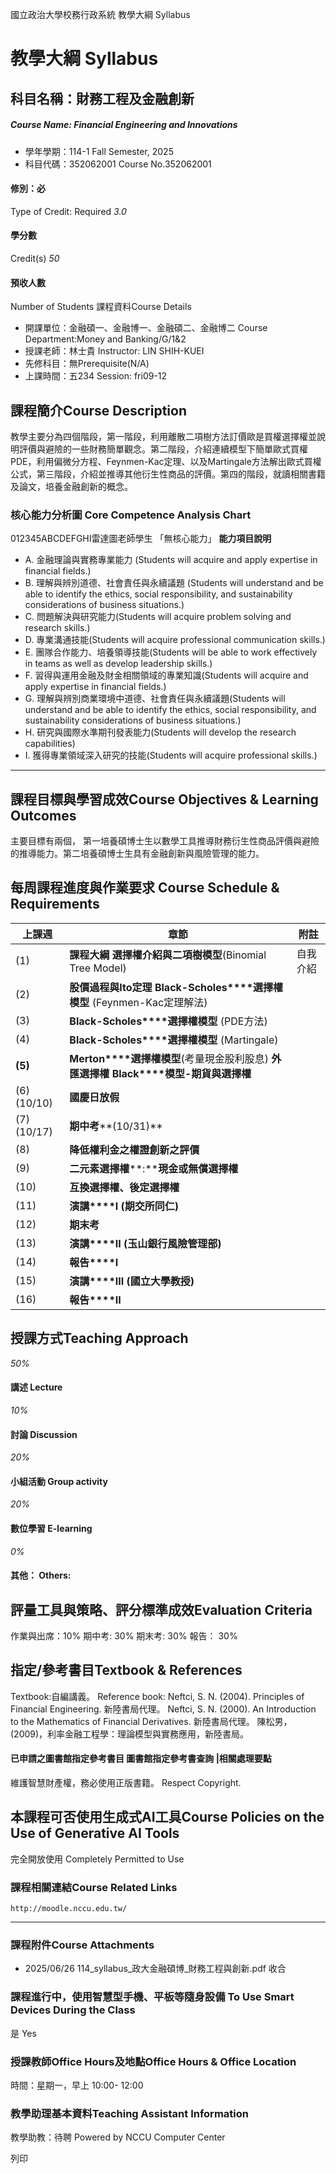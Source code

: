 國立政治大學校務行政系統 教學大綱 Syllabus
# 教學大綱 Syllabus
##  科目名稱：財務工程及金融創新
#####  Course Name: Financial Engineering and Innovations
  * 學年學期：114-1 Fall Semester, 2025 
  * 科目代碼：352062001 Course No.352062001


#### 修別：必
Type of Credit: Required 
_3.0_
#### 學分數
Credit(s)
_50_
#### 預收人數
Number of Students
課程資料Course Details
  * 開課單位：金融碩一、金融博一、金融碩二、金融博二 Course Department:Money and Banking/G/1&2 
  * 授課老師：林士貴 Instructor: LIN SHIH-KUEI 
  * 先修科目：無Prerequisite(N/A)
  * 上課時間：五234 Session: fri09-12


##  課程簡介Course Description
教學主要分為四個階段，第一階段，利用離散二項樹方法訂價歐是買權選擇權並說明評價與避險的一些財務簡單觀念。第二階段，介紹連續模型下簡單歐式買權PDE，利用偏微分方程、Feynmen-Kac定理、以及Martingale方法解出歐式買權公式，第三階段，介紹並推導其他衍生性商品的評價。第四的階段，就讀相關書籍及論文，培養金融創新的概念。
###  核心能力分析圖 Core Competence Analysis Chart
012345ABCDEFGHI雷達圖老師學生
「無核心能力」 
**能力項目說明**
  * A. 金融理論與實務專業能力 (Students will acquire and apply expertise in financial fields.)
  * B. 理解與辨別道德、社會責任與永續議題 (Students will understand and be able to identify the ethics, social responsibility, and sustainability considerations of business situations.)
  * C. 問題解決與研究能力(Students will acquire problem solving and research skills.)
  * D. 專業溝通技能(Students will acquire professional communication skills.)
  * E. 團隊合作能力、培養領導技能(Students will be able to work effectively in teams as well as develop leadership skills.)
  * F. 習得與運用金融及財金相關領域的專業知識(Students will acquire and apply expertise in financial fields.)
  * G. 理解與辨別商業環境中道德、社會責任與永續議題(Students will understand and be able to identify the ethics, social responsibility, and sustainability considerations of business situations.)
  * H. 研究與國際水準期刊發表能力(Students will develop the research capabilities)
  * I. 獲得專業領域深入研究的技能(Students will acquire professional skills.)


* * *
##  課程目標與學習成效Course Objectives & Learning Outcomes 
主要目標有兩個，
第一培養碩博士生以數學工具推導財務衍生性商品評價與避險的推導能力。第二培養碩博士生具有金融創新與風險管理的能力。
##  每周課程進度與作業要求 Course Schedule & Requirements
**上課週** |  **章節** |  **附註**  
---|---|---  
(1) |  **課程大綱** **選擇權介紹與二項樹模型**(Binomial Tree Model) |  自我介紹  
(2) |  **股價過程與****Ito****定理** **Black-Scholes****選擇權模型** (Feynmen-Kac定理解法) |   
(3) |  **Black-Scholes****選擇權模型** (PDE方法) |   
(4) |  **Black-Scholes****選擇權模型** (Martingale) |   
**(5)** |  **Merton****選擇權模型**(考量現金股利股息) **外匯選擇權** **Black****模型-期貨與選擇權** |   
(6)(10/10) |  **國慶日放假** |   
(7)(10/17) |  **期中考****(10/31)** |   
(8) |  **降低權利金之權證創新之評價** |   
(9) |  **二元素選擇權****:****現金或無償選擇權** |   
(10) |  **互換選擇權、後定選擇權** |   
(11) |  **演講****I (****期交所同仁****)** |   
(12) |  **期末考** |   
(13) |  **演講****II (****玉山銀行風險管理部****)** |   
(14) |  **報告****I** |   
(15) |  **演講****III (****國立大學教授****)** |   
(16) |  **報告****II** |   
##  授課方式Teaching Approach
_50%_
####  講述 Lecture
_10%_
####  討論 Discussion
_20%_
####  小組活動 Group activity
_20%_
####  數位學習 E-learning
_0%_
####  其他： Others:
##  評量工具與策略、評分標準成效Evaluation Criteria
作業與出席：10%
期中考: 30%
期末考: 30%
報告： 30% 
##  指定/參考書目Textbook & References
Textbook:自編講義。
Reference book:
Neftci, S. N. (2004). Principles of Financial Engineering. 新陸書局代理。
Neftci, S. N. (2000). An Introduction to the Mathematics of Financial Derivatives. 新陸書局代理。
陳松男，(2009)，利率金融工程學：理論模型與實務應用，新陸書局。
####  已申請之圖書館指定參考書目  圖書館指定參考書查詢 |相關處理要點
維護智慧財產權，務必使用正版書籍。 Respect Copyright.
##  本課程可否使用生成式AI工具Course Policies on the Use of Generative AI Tools
完全開放使用 Completely Permitted to Use
###  課程相關連結Course Related Links
```
http://moodle.nccu.edu.tw/
```

* * *
###  課程附件Course Attachments
  * 2025/06/26 114_syllabus_政大金融碩博_財務工程與創新.pdf  收合 


###  課程進行中，使用智慧型手機、平板等隨身設備 To Use Smart Devices During the Class
是  Yes
###  授課教師Office Hours及地點Office Hours & Office Location
時間：星期一，早上 10:00- 12:00
###  教學助理基本資料Teaching Assistant Information
教學助教：待聘
Powered by NCCU Computer Center
  
列印
